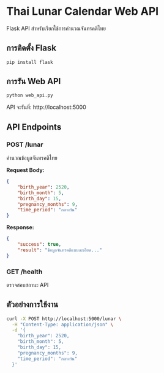# Thai Lunar Calendar Web API

Flask API สำหรับเรียกใช้การคำนวณจันทรคติไทย

## การติดตั้ง Flask

```bash
pip install flask
```

## การรัน Web API

```bash
python web_api.py
```

API จะรันที่: http://localhost:5000

## API Endpoints

### POST /lunar
คำนวณข้อมูลจันทรคติไทย

**Request Body:**
```json
{
    "birth_year": 2520,
    "birth_month": 5,
    "birth_day": 15,
    "pregnancy_months": 9,
    "time_period": "กลางวัน"
}
```

**Response:**
```json
{
    "success": true,
    "result": "ข้อมูลจันทรคติแบบละเอียด..."
}
```

### GET /health
ตรวจสอบสถานะ API

## ตัวอย่างการใช้งาน

```bash
curl -X POST http://localhost:5000/lunar \
  -H "Content-Type: application/json" \
  -d '{
    "birth_year": 2520,
    "birth_month": 5,
    "birth_day": 15,
    "pregnancy_months": 9,
    "time_period": "กลางวัน"
  }'
```